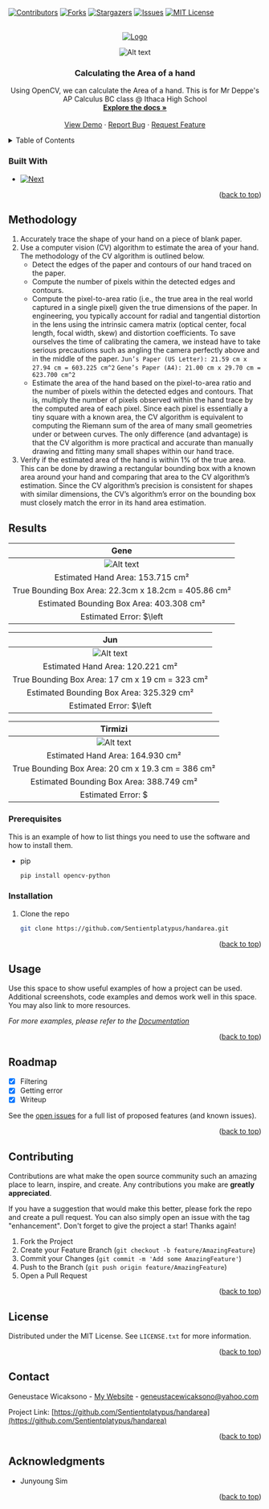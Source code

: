 <!-- Improved compatibility of back to top link: See: https://github.com/othneildrew/Best-README-Template/pull/73 -->
<a name="readme-top"></a>
<!--
*** Thanks for checking out the Best-README-Template. If you have a suggestion
*** that would make this better, please fork the repo and create a pull request
*** or simply open an issue with the tag "enhancement".
*** Don't forget to give the project a star!
*** Thanks again! Now go create something AMAZING! :D
-->



<!-- PROJECT SHIELDS -->
<!--
*** I'm using markdown "reference style" links for readability.
*** Reference links are enclosed in brackets [ ] instead of parentheses ( ).
*** See the bottom of this document for the declaration of the reference variables
*** for contributors-url, forks-url, etc. This is an optional, concise syntax you may use.
*** https://www.markdownguide.org/basic-syntax/#reference-style-links
-->
[![Contributors][contributors-shield]][contributors-url]
[![Forks][forks-shield]][forks-url]
[![Stargazers][stars-shield]][stars-url]
[![Issues][issues-shield]][issues-url]
[![MIT License][license-shield]][license-url]


<!-- PROJECT LOGO -->
<br />
<div align="center">
  <a href="https://github.com/Sentientplatypus/handarea">
    <img src="logo.png" alt="Logo">
  </a>

![Alt text](res/GENE.png)

<h3 align="center">Calculating the Area of a hand</h3>

  <p align="center">
    Using OpenCV, we can calculate the Area of a hand. This is for Mr Deppe's AP Calculus BC class @ Ithaca High School
    <br /> 
    <a href="https://github.com/Sentientplatypus/handarea"><strong>Explore the docs »</strong></a>
    <br />
    <br />
    <a href="https://github.com/Sentientplatypus/handarea">View Demo</a>
    ·
    <a href="https://github.com/Sentientplatypus/handarea/issues">Report Bug</a>
    ·
    <a href="https://github.com/Sentientplatypus/handarea/issues">Request Feature</a>
  </p>
</div>



<!-- TABLE OF CONTENTS -->
<details>
  <summary>Table of Contents</summary>
  <ol>
    <li>
      <a href="#about-the-project">About The Project</a>
      <ul>
        <li><a href="#built-with">Built With</a></li>
      </ul>
    </li>
    <li>
      <a href="#getting-started">Getting Started</a>
      <ul>
        <li><a href="#prerequisites">Prerequisites</a></li>
        <li><a href="#installation">Installation</a></li>
      </ul>
    </li>
    <li><a href="#usage">Usage</a></li>
    <li><a href="#roadmap">Roadmap</a></li>
    <li><a href="#contributing">Contributing</a></li>
    <li><a href="#license">License</a></li>
    <li><a href="#contact">Contact</a></li>
    <li><a href="#acknowledgments">Acknowledgments</a></li>
  </ol>
</details>




### Built With

* [![Next][python]][python-url]

<p align="right">(<a href="#readme-top">back to top</a>)</p>



<!-- GETTING STARTED -->
## Methodology

1. Accurately trace the shape of your hand on a piece of blank paper.
2. Use a computer vision (CV) algorithm to estimate the area of your hand. The methodology of the CV algorithm is outlined below.
    * Detect the edges of the paper and contours of our hand traced on the paper.
    * Compute the number of pixels within the detected edges and contours.
    * Compute the pixel-to-area ratio (i.e., the true area in the real world captured in a single pixel) given the true dimensions of the paper. In engineering, you typically account for radial and tangential distortion in the lens using the intrinsic camera matrix (optical center, focal length, focal width, skew) and distortion coefficients. To save ourselves the time of calibrating the camera, we instead have to take serious precautions such as angling the camera perfectly above and in the middle of the paper.
    `Jun’s Paper (US Letter): 21.59 cm x 27.94 cm = 603.225 cm^2`
    `Gene’s Paper (A4): 21.00 cm x 29.70 cm = 623.700 cm^2`
    * Estimate the area of the hand based on the pixel-to-area ratio and the number of pixels within the detected edges and contours. That is, multiply the number of pixels observed within the hand trace by the computed area of each pixel. Since each pixel is essentially a tiny square with a known area, the CV algorithm is equivalent to computing the Riemann sum of the area of many small geometries under or between curves. The only difference (and advantage) is that the CV algorithm is more practical and accurate than manually drawing and fitting many small shapes within our hand trace.
3. Verify if the estimated area of the hand is within 1% of the true area. This can be done by drawing a rectangular bounding box with a known area around your hand and comparing that area to the CV algorithm’s estimation. Since the CV algorithm’s precision is consistent for shapes with similar dimensions, the CV’s algorithm’s error on the bounding box must closely match the error in its hand area estimation.

## Results
|       Gene       |
|:---------------------------:|
| ![Alt text](res/GENE.png) | ![Alt text](res/GENEboundingrect.png)  |
|   Estimated Hand Area: 153.715 cm² |
| True Bounding Box Area: 22.3cm x 18.2cm = 405.86 cm² |
| Estimated Bounding Box Area: 403.308 cm² |
| Estimated Error: $\left|\frac{{405.86 - 403.308}}{{405.86}}\right| \times 100 \div 405.86 = 0.629\%$ |


|       Jun       |
|:---------------------------:|
| ![Alt text](res/JUN.png)| ![Alt text](res/JUNboundingrect.png)  |
| Estimated Hand Area: 120.221 cm² |
| True Bounding Box Area: 17 cm x 19 cm = 323 cm² |
| Estimated Bounding Box Area: 325.329 cm² |
| Estimated Error: $\left| \frac{{325.329 - 323}}{{323}} \right| \times \frac{100}{323} = 0.721\%$ |


|       Tirmizi       |
|:---------------------------:|
| ![Alt text](res/TIRMIZI.png)| ![Alt text](res/TIRMIZIboundingrect.png)  |
| Estimated Hand Area: 164.930 cm² |
| True Bounding Box Area: 20 cm x 19.3 cm = 386 cm² |
| Estimated Bounding Box Area: 388.749 cm² |
| Estimated Error: $|\frac{{386 - 388.749}}{{386}}| \times \frac{100}{386} = 0.712\%$ |



### Prerequisites

This is an example of how to list things you need to use the software and how to install them.
* pip
  ```sh
  pip install opencv-python
  ```

### Installation


1. Clone the repo
   ```sh
   git clone https://github.com/Sentientplatypus/handarea.git
   ```


<p align="right">(<a href="#readme-top">back to top</a>)</p>



<!-- USAGE EXAMPLES -->
## Usage

Use this space to show useful examples of how a project can be used. Additional screenshots, code examples and demos work well in this space. You may also link to more resources.

_For more examples, please refer to the [Documentation](https://example.com)_

<p align="right">(<a href="#readme-top">back to top</a>)</p>



<!-- ROADMAP -->
## Roadmap

- [X] Filtering
- [X] Getting error
- [X] Writeup

See the [open issues](https://github.com/Sentientplatypus/handarea/issues) for a full list of proposed features (and known issues).

<p align="right">(<a href="#readme-top">back to top</a>)</p>



<!-- CONTRIBUTING -->
## Contributing

Contributions are what make the open source community such an amazing place to learn, inspire, and create. Any contributions you make are **greatly appreciated**.

If you have a suggestion that would make this better, please fork the repo and create a pull request. You can also simply open an issue with the tag "enhancement".
Don't forget to give the project a star! Thanks again!

1. Fork the Project
2. Create your Feature Branch (`git checkout -b feature/AmazingFeature`)
3. Commit your Changes (`git commit -m 'Add some AmazingFeature'`)
4. Push to the Branch (`git push origin feature/AmazingFeature`)
5. Open a Pull Request

<p align="right">(<a href="#readme-top">back to top</a>)</p>



<!-- LICENSE -->
## License

Distributed under the MIT License. See `LICENSE.txt` for more information.

<p align="right">(<a href="#readme-top">back to top</a>)</p>



<!-- CONTACT -->
## Contact

Geneustace Wicaksono - [My Website](https://genewica.herokuapp.com) - geneustacewicaksono@yahoo.com

Project Link: [https://github.com/Sentientplatypus/handarea](https://github.com/Sentientplatypus/handarea)

<p align="right">(<a href="#readme-top">back to top</a>)</p>



<!-- ACKNOWLEDGMENTS -->
## Acknowledgments

* Junyoung Sim


<p align="right">(<a href="#readme-top">back to top</a>)</p>



<!-- MARKDOWN LINKS & IMAGES -->
<!-- https://www.markdownguide.org/basic-syntax/#reference-style-links -->
[contributors-shield]: https://img.shields.io/github/contributors/Sentientplatypus/handarea.svg?style=for-the-badge
[contributors-url]: https://github.com/Sentientplatypus/handarea/graphs/contributors
[forks-shield]: https://img.shields.io/github/forks/Sentientplatypus/handarea.svg?style=for-the-badge
[forks-url]: https://github.com/Sentientplatypus/handarea/network/members
[stars-shield]: https://img.shields.io/github/stars/Sentientplatypus/handarea.svg?style=for-the-badge
[stars-url]: https://github.com/Sentientplatypus/handarea/stargazers
[issues-shield]: https://img.shields.io/github/issues/Sentientplatypus/handarea.svg?style=for-the-badge
[issues-url]: https://github.com/Sentientplatypus/handarea/issues
[license-shield]: https://img.shields.io/github/license/Sentientplatypus/handarea.svg?style=for-the-badge
[license-url]: https://github.com/Sentientplatypus/handarea/blob/master/LICENSE.txt
[linkedin-shield]: https://img.shields.io/badge/-LinkedIn-black.svg?style=for-the-badge&logo=linkedin&colorB=555
[linkedin-url]: https://linkedin.com/in/linkedin_username
[product-screenshot]: images/screenshot.png
[python]: https://img.shields.io/badge/Python-3776AB?style=for-the-badge&logo=python&logoColor=white
[python-url]: https://python.com
